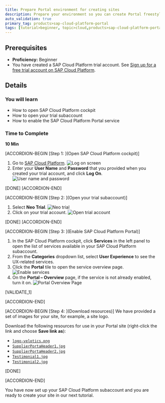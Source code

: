 ```yaml
---
title: Prepare Portal environment for creating sites
description: Prepare your environment so you can create Portal freestyle sites.
auto_validation: true
primary_tag: products>sap-cloud-platform-portal
tags: [tutorial>beginner, topic>cloud,products>sap-cloud-platform-portal ]
---
```


## Prerequisites  
 - **Proficiency:** Beginner
 - You have created a SAP Cloud Platform trial account. See [Sign up for a free trial account on SAP Cloud Platform](https://www.sap.com/developer/tutorials/hcp-create-trial-account.html).

## Details
### You will learn  
  - How to open SAP Cloud Platform cockpit
  - How to open your trial subaccount
  - How to enable the SAP Cloud Platform Portal service

### Time to Complete
**10 Min**

[ACCORDION-BEGIN [Step 1: ](Open SAP Cloud Platform cockpit)]
  1. Go to [SAP Cloud Platform](https://account.hanatrial.ondemand.com/).
  ![Log on screen](1-log-on-HCP.png)
  2. Enter your **User Name** and **Password** that you provided when you created your trial account, and click **Log On**.
  ![User name and password](2-user-name-and-password.png)

[DONE]
[ACCORDION-END]

[ACCORDION-BEGIN
[Step 2: ](Open your trial subaccount)]
  1. Select **Neo Trial**.
  ![Neo trial](3-neo-trial.png)
  2. Click on your trial account.
  ![Open trial account](4-open-trial-account.png)

[DONE]
[ACCORDION-END]

[ACCORDION-BEGIN [Step 3: ](Enable SAP Cloud Platform Portal)]
  1. In the SAP Cloud Platform cockpit, click **Services** in the left panel to open the list of services available in your SAP Cloud Platform subaccount.
  2. From the **Categories** dropdown list, select **User Experience** to see the UX-related services.
  3. Click the **Portal** tile to open the service overview page.
  ![Enable services](2-enable-services.png)
  4. On the **Portal – Overview** page, if the service is not already enabled, turn it on.
  ![Portal Overview Page](1-portal-overview-page.png)

[VALIDATE_1]

[ACCORDION-END]

  [ACCORDION-BEGIN [Step 4: ](Download resources)]
  We have provided a set of images for your site, for example, a site logo.

  Download the following resources for use in your Portal site (right-click the link and choose **Save link as**):

  - [`logo-velotics.png`](https://raw.githubusercontent.com/SAPDocuments/Tutorials/master/tutorials/cp-portal-getting-started/resources/logo-velotics.png)
  - [`SupplierPortaHeader1.jpg`](https://raw.githubusercontent.com/SAPDocuments/Tutorials/master/tutorials/cp-portal-getting-started/resources/SupplierPortaHeader1.jpg)
  - [`SupplierPortaHeader2.jpg`](https://raw.githubusercontent.com/SAPDocuments/Tutorials/master/tutorials/cp-portal-getting-started/resources/SupplierPortaHeader2.jpg)
  - [`Testimonial1.jpg`](https://raw.githubusercontent.com/SAPDocuments/Tutorials/master/tutorials/cp-portal-getting-started/resources/Testimonial1.jpg)
  - [`Testimonial2.jpg`](https://raw.githubusercontent.com/SAPDocuments/Tutorials/master/tutorials/cp-portal-getting-started/resources/Testimonial2.jpg)

[DONE]

[ACCORDION-END]

You have now set up your SAP Cloud Platform subaccount and you are ready to create your site in our next tutorial.
